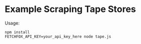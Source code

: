 # Example Scraping Tape Stores

Usage:

```
npm install
FETCHFOX_API_KEY=your_api_key_here node tape.js
```
